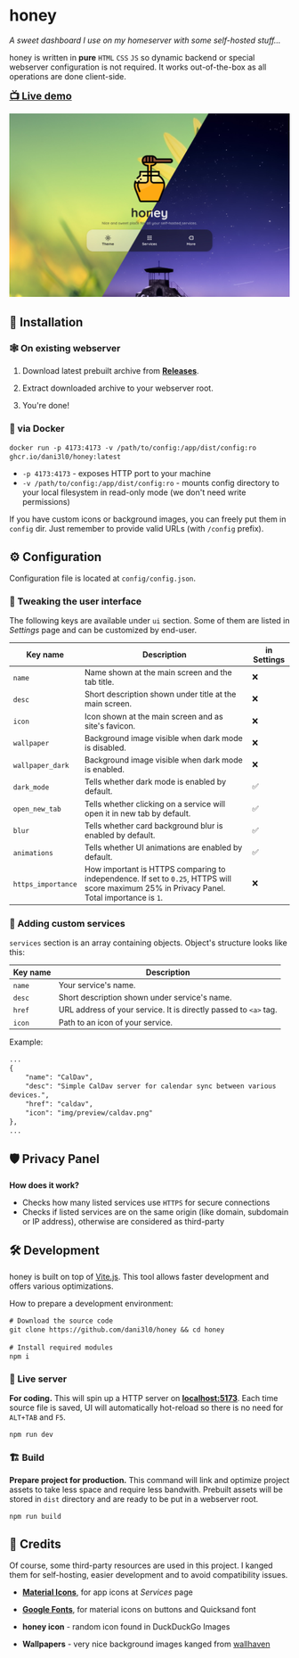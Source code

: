 # honey

_A sweet dashboard I use on my homeserver with some self-hosted stuff..._

honey is written in **pure** `HTML` `CSS` `JS` so dynamic backend or special webserver configuration is not required.
It works out-of-the-box as all operations are done client-side.

<font size="4">**[📺 Live demo](https://honeyy.vercel.app/)**</font>

<img src="screenshot.jpg" style="width: 720px">


## 🚀 Installation

### 🕸️ On existing webserver

1. Download latest prebuilt archive from **[Releases](https://github.com/dani3l0/honey/releases)**.

2. Extract downloaded archive to your webserver root.

3. You're done!


### 🐋 via Docker

```
docker run -p 4173:4173 -v /path/to/config:/app/dist/config:ro ghcr.io/dani3l0/honey:latest
```

- `-p 4173:4173` - exposes HTTP port to your machine
- `-v /path/to/config:/app/dist/config:ro` - mounts config directory to your local filesystem in read-only mode (we don't need write permissions)

If you have custom icons or background images, you can freely put them in `config` dir.
Just remember to provide valid URLs (with `/config` prefix).


## ⚙️ Configuration

Configuration file is located at `config/config.json`.


### 📱 Tweaking the user interface

The following keys are available under `ui` section.
Some of them are listed in _Settings_ page and can be customized by end-user.

| Key name				| Description																																	| in Settings	|
|-----------------------|-----------------------------------------------------------------------------------------------------------------------------------------------|---------------|
| `name`				| Name shown at the main screen and the tab title.																								|		❌		|
| `desc`				| Short description shown under title at the main screen.																						|		❌		|
| `icon`				| Icon shown at the main screen and as site's favicon.																							|		❌		|
| `wallpaper`			| Background image visible when dark mode is disabled.																							|		❌		|
| `wallpaper_dark`		| Background image visible when dark mode is enabled.																							|		❌		|
| `dark_mode`			| Tells whether dark mode is enabled by default.																								|		✅		|
| `open_new_tab`		| Tells whether clicking on a service will open it in new tab by default.																		|		✅		|
| `blur`				| Tells whether card background blur is enabled by default.																						|		✅		|
| `animations`			| Tells whether UI animations are enabled by default.																							|		✅		|
| `https_importance`	| How important is HTTPS comparing to independence. If set to `0.25`, HTTPS will score maximum 25% in Privacy Panel. Total importance is `1`.	|		❌		|


### 🔗 Adding custom services

`services` section is an array containing objects. Object's structure looks like this:

| Key name			| Description																	|
|-------------------|-------------------------------------------------------------------------------|
| `name`			| Your service's name.															|
| `desc`			| Short description shown under service's name.									|
| `href`			| URL address of your service. It is directly passed to `<a>` tag.				|
| `icon`			| Path to an icon of your service.												|

Example:
```
...
{
	"name": "CalDav",
	"desc": "Simple CalDav server for calendar sync between various devices.",
	"href": "caldav",
	"icon": "img/preview/caldav.png"
},
...
```


## 🛡️ Privacy Panel

**How does it work?**
- Checks how many listed services use `HTTPS` for secure connections
- Checks if listed services are on the same origin (like domain, subdomain or IP address), otherwise are considered as third-party


## 🛠️ Development

honey is built on top of [Vite.js](https://vitejs.dev/). This tool allows faster development and offers various optimizations.

How to prepare a development environment:

```
# Download the source code
git clone https://github.com/dani3l0/honey && cd honey

# Install required modules
npm i
```


### 🗼 Live server

**For coding.** This will spin up a HTTP server on **[localhost:5173](http://localhost:5173/)**. Each time source file is saved, UI will automatically hot-reload so there is no need for `ALT+TAB` and `F5`.

```
npm run dev
```


### 🏗️ Build

**Prepare project for production.** This command will link and optimize project assets to take less space and require less bandwith. Prebuilt assets will be stored in `dist` directory and are ready to be put in a webserver root.

```
npm run build
```


## 🤝 Credits

Of course, some third-party resources are used in this project. I kanged them for self-hosting, easier development and to avoid compatibility issues.

- **[Material Icons](https://github.com/materialos/android-icon-pack/)**, for app icons at _Services_ page

- **[Google Fonts](https://fonts.google.com/)**, for material icons on buttons and Quicksand font

- **honey icon** - random icon found in DuckDuckGo Images

- **Wallpapers** - very nice background images kanged from [wallhaven](https://wallhaven.cc/)
